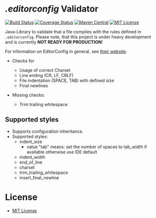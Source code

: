 # *.editorconfig* Validator
[![Build Status](https://api.travis-ci.org/jensgerdes/editorconfig-validator.svg?branch=master)](https://travis-ci.org/jensgerdes/editorconfig-validator) [![Coverage Status](https://coveralls.io/repos/github/jensgerdes/editorconfig-validator/badge.svg?branch=master)](https://coveralls.io/github/jensgerdes/editorconfig-validator?branch=master) [![Maven Central](https://maven-badges.herokuapp.com/maven-central/eu.b1n4ry.editorconfig/editorconfig-validator/badge.svg)](https://maven-badges.herokuapp.com/maven-central/eu.b1n4ry.editorconfig/editorconfig/) [![MIT License](http://img.shields.io/badge/license-MIT-green.svg)](https://github.com/jensgerdes/editorconfig-validator/blob/master/LICENSE)

Java-Library to validate that a file complies with the rules defined in `.editorconfig`.
Please note, that this project is under heavy development and is currently **NOT READY FOR PRODUCTION**!


For information on EditorConfig in general, see [their website](http://editorconfig.org/).
 
* Checks for
  * Usage of correct Charset
  * Line ending (CR, LF, CRLF)
  * File indentation (SPACE, TAB) with defined size
  * Final newlines

* Missing checks:
  * Trim trailing whitespace

 ## Supported styles 

* Supports configuration inheritance.
* Supported styles:
  * indent_size
    * value "tab" means: set the number of spaces to tab_width if available
      otherwise use IDE default
  * indent_width
  * end_of_line
  * charset
  * trim_trailing_whitespace
  * insert_final_newline
  

# License
* [MIT License](https://www.opensource.org/licenses/mit-license.php)
